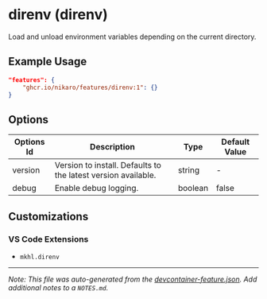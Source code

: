 
# direnv (direnv)

Load and unload environment variables depending on the current directory.

## Example Usage

```json
"features": {
    "ghcr.io/nikaro/features/direnv:1": {}
}
```

## Options

| Options Id | Description | Type | Default Value |
|-----|-----|-----|-----|
| version | Version to install. Defaults to the latest version available. | string | - |
| debug | Enable debug logging. | boolean | false |

## Customizations

### VS Code Extensions

- `mkhl.direnv`



---

_Note: This file was auto-generated from the [devcontainer-feature.json](https://github.com/nikaro/features/blob/main/src/direnv/devcontainer-feature.json).  Add additional notes to a `NOTES.md`._
